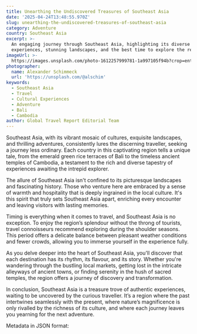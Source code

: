 ```yaml
---
title: Unearthing the Undiscovered Treasures of Southeast Asia
date: '2025-04-24T13:48:55.970Z'
slug: unearthing-the-undiscovered-treasures-of-southeast-asia
category: Adventure
country: Southeast Asia
excerpt: >-
  An engaging journey through Southeast Asia, highlighting its diverse cultural
  experiences, stunning landscapes, and the best time to explore the region.
imageUrl: >-
  https://images.unsplash.com/photo-1612257999781-1a997105f94b?crop=entropy&cs=tinysrgb&fit=max&fm=jpg&ixid=M3w3Mzk5OTB8MHwxfHNlYXJjaHwzfHxTb3V0aGVhc3QlMjBBc2lhfGVufDB8MHx8fDE3NDYyNzU4MTd8MA&ixlib=rb-4.0.3&q=80&w=1080
photographer:
  name: Alexander Schimmeck
  url: 'https://unsplash.com/@alschim'
keywords:
  - Southeast Asia
  - Travel
  - Cultural Experiences
  - Adventure
  - Bali
  - Cambodia
author: Global Travel Report Editorial Team
---
```

Southeast Asia, with its vibrant mosaic of cultures, exquisite landscapes, and thrilling adventures, consistently lures the discerning traveller, seeking a journey less ordinary. Each country in this captivating region tells a unique tale, from the emerald green rice terraces of Bali to the timeless ancient temples of Cambodia, a testament to the rich and diverse tapestry of experiences awaiting the intrepid explorer.

The allure of Southeast Asia isn't confined to its picturesque landscapes and fascinating history. Those who venture here are embraced by a sense of warmth and hospitality that is deeply ingrained in the local culture. It's this spirit that truly sets Southeast Asia apart, enriching every encounter and leaving visitors with lasting memories.

Timing is everything when it comes to travel, and Southeast Asia is no exception. To enjoy the region’s splendour without the throng of tourists, travel connoisseurs recommend exploring during the shoulder seasons. This period offers a delicate balance between pleasant weather conditions and fewer crowds, allowing you to immerse yourself in the experience fully.

As you delve deeper into the heart of Southeast Asia, you'll discover that each destination has its rhythm, its flavour, and its story. Whether you're wandering through the bustling local markets, getting lost in the intricate alleyways of ancient towns, or finding serenity in the hush of sacred temples, the region offers a journey of discovery and transformation. 

In conclusion, Southeast Asia is a treasure trove of authentic experiences, waiting to be uncovered by the curious traveller. It’s a region where the past intertwines seamlessly with the present, where nature’s magnificence is only rivalled by the richness of its culture, and where each journey leaves you yearning for the next adventure. 

Metadata in JSON format:
